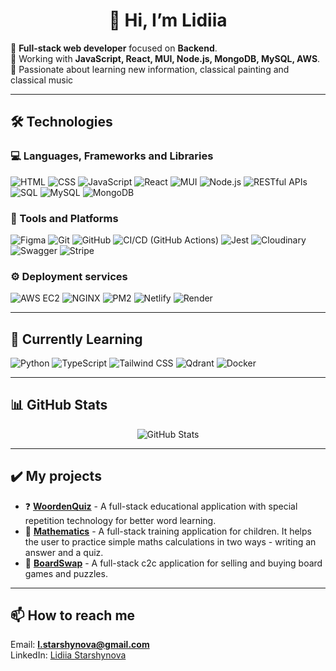 <h1 align="center">👋 Hi, I’m Lidiia</h1>

🔹 **Full-stack web developer** focused on **Backend**.  
🔹 Working with **JavaScript, React, MUI, Node.js, MongoDB, MySQL, AWS**.  
🔹 Passionate about learning new information, classical painting and classical music

---

## 🛠 Technologies

### 💻 Languages, Frameworks and Libraries
![HTML](https://img.shields.io/badge/-HTML-E34F26?style=flat&logo=html5&logoColor=white)
![CSS](https://img.shields.io/badge/-CSS-1572B6?style=flat&logo=css3&logoColor=white)
![JavaScript](https://img.shields.io/badge/-JavaScript-F7DF1E?style=flat&logo=javascript&logoColor=black)
![React](https://img.shields.io/badge/-React-61DAFB?style=flat&logo=react&logoColor=black)
![MUI](https://img.shields.io/badge/MUI-007FFF?style=flat&logo=mui&logoColor=white)
![Node.js](https://img.shields.io/badge/-Node.js-339933?style=flat&logo=node.js&logoColor=white)
![RESTful APIs](https://img.shields.io/badge/-RESTful_APIs-4AB197?style=flat)
![SQL](https://img.shields.io/badge/-SQL-336790?style=flat)
![MySQL](https://img.shields.io/badge/-MySQL-4479A1?style=flat&logo=mysql&logoColor=white)
![MongoDB](https://img.shields.io/badge/-MongoDB-47A248?style=flat&logo=mongodb&logoColor=white)

### 🔧 Tools and Platforms
![Figma](https://img.shields.io/badge/Figma-A259FF?style=flat&logo=figma&logoColor=white)
![Git](https://img.shields.io/badge/Git-F05032?style=flat&logo=git&logoColor=white)
![GitHub](https://img.shields.io/badge/GitHub-181717?style=flat&logo=github&logoColor=white)
![CI/CD (GitHub Actions)](<https://img.shields.io/badge/-CI/CD_(GitHub_Actions)-2088FF?style=flat&logo=githubactions&logoColor=white>)
![Jest](https://img.shields.io/badge/-Jest-C21325?style=flat&logo=jest&logoColor=white)
![Cloudinary](https://img.shields.io/badge/Cloudinary-3F5FFF?style=flat&logo=cloudinary&logoColor=white)
![Swagger](https://img.shields.io/badge/Swagger-85EA2D?logo=swagger&logoColor=white&style=flat)
![Stripe](https://img.shields.io/badge/Stripe-008CDD?logo=stripe&logoColor=white&style=flat)

### ⚙️ Deployment services
![AWS EC2](https://img.shields.io/badge/AWS_EC2-black?logo=amazonec2&logoColor=white&style=flat)
![NGINX](https://img.shields.io/badge/NGINX-009639?logo=nginx&logoColor=white&style=flat)
![PM2](https://img.shields.io/badge/PM2-process%20manager-2EC866?logo=pm2&logoColor=white&style=flat)
![Netlify](https://img.shields.io/badge/Netlify-00C7B7?style=flat&logo=netlify&logoColor=white)
![Render](https://img.shields.io/badge/Render-8A05FF?style=flat&logo=render&logoColor=white)

---

## 📔  Currently Learning

![Python](https://img.shields.io/badge/Python-3776AB?style=flat&logo=python&logoColor=white)
![TypeScript](https://img.shields.io/badge/-TypeScript-3178C6?style=flat&logo=typescript&logoColor=white)
![Tailwind CSS](https://img.shields.io/badge/Tailwind-38B2AC?logo=tailwind-css&logoColor=white&style=flat)
![Qdrant](https://img.shields.io/badge/Qdrant-FF5A5F?style=flat)
![Docker](https://img.shields.io/badge/Docker-2496ED?logo=docker&logoColor=white&style=flat)

---

## 📊 GitHub Stats

<p align="center">
  <img src="https://github-readme-stats.vercel.app/api?username=starshynova&show_icons=true&theme=tokyonight" alt="GitHub Stats"/>
</p>

---

## ✔️ My projects

- ❓ [**WoordenQuiz**](https://github.com/starshynova/WoordenQuiz) - A full-stack educational application with special repetition technology for better word learning.
- 🔢 [**Mathematics**](https://github.com/starshynova/Mathematics) - A full-stack training application for children. It helps the user to practice simple maths calculations in two ways - writing an answer and a quiz. 
- 🎲 [**BoardSwap**](https://github.com/starshynova/BoardSwap) - A full-stack c2c application for selling and buying board games and puzzles.

---

## 📫 How to reach me
Email: **l.starshynova@gmail.com**  
LinkedIn: [Lidiia Starshynova](https://www.linkedin.com/in/lidiia-starshynova/)

  

